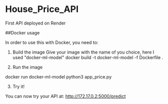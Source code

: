 # House_Price_API
First API deployed on Render

##Docker usage

In order to use this with Docker, you need to:
1. Build the image
Give your image with the name of you choice, here I used "docker-ml-model"
docker build -t docker-ml-model -f Dockerfile .

2. Run the image

docker run docker-ml-model python3 app_price.py

3. Try it!

You can now try your API at: http://172.17.0.2:5000/predict
